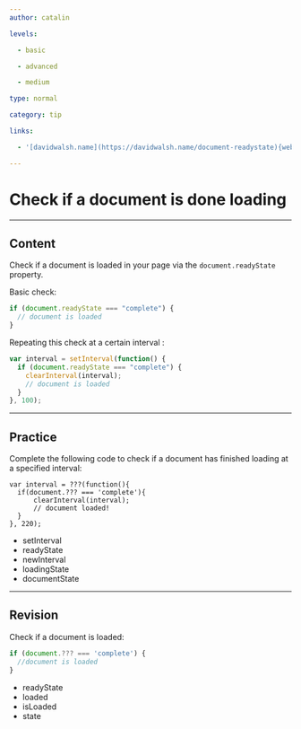 ```yaml
---
author: catalin

levels:

  - basic

  - advanced

  - medium

type: normal

category: tip

links:

  - '[davidwalsh.name](https://davidwalsh.name/document-readystate){website}'

---
```


# Check if a document is done loading

---

## Content

Check if a document is loaded in your page via the `document.readyState` property.

Basic check:

```javascript
if (document.readyState === "complete") {
  // document is loaded
}
```

Repeating this check at a certain interval :

```javascript
var interval = setInterval(function() {
  if (document.readyState === "complete") {
    clearInterval(interval);
    // document is loaded
  }
}, 100);
```

---

## Practice

Complete the following code to check if a document has finished loading at a specified interval:

```
var interval = ???(function(){
  if(document.??? === 'complete'){
      clearInterval(interval);
      // document loaded!
  }
}, 220);
```

- setInterval
- readyState
- newInterval
- loadingState
- documentState

---

## Revision

Check if a document is loaded:

```javascript
if (document.??? === 'complete') {
  //document is loaded
}
```

- readyState
- loaded
- isLoaded
- state
